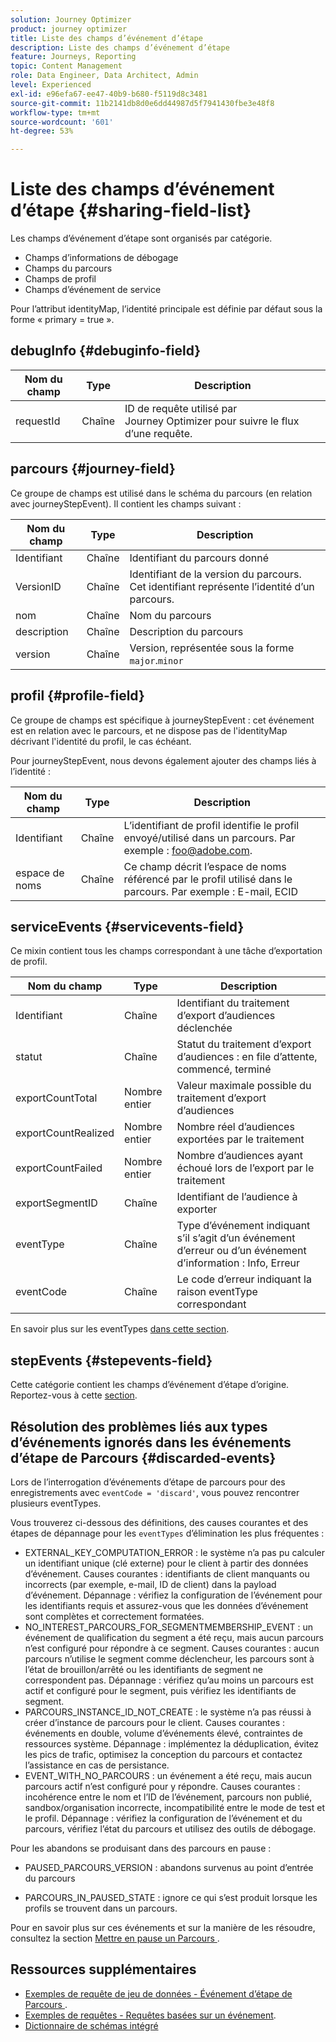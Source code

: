 ```yaml
---
solution: Journey Optimizer
product: journey optimizer
title: Liste des champs d’événement d’étape
description: Liste des champs d’événement d’étape
feature: Journeys, Reporting
topic: Content Management
role: Data Engineer, Data Architect, Admin
level: Experienced
exl-id: e96efa67-ee47-40b9-b680-f5119d8c3481
source-git-commit: 11b2141db8d0e6dd44987d5f7941430fbe3e48f8
workflow-type: tm+mt
source-wordcount: '601'
ht-degree: 53%

---
```


# Liste des champs d’événement d’étape {#sharing-field-list}

Les champs d’événement d’étape sont organisés par catégorie.

* Champs d’informations de débogage
* Champs du parcours
* Champs de profil
* Champs d’événement de service

Pour l’attribut identityMap, l’identité principale est définie par défaut sous la forme « primary = true ».

## debugInfo {#debuginfo-field}

| Nom du champ | Type | Description |
|---|---|------------|
| requestId | Chaîne | ID de requête utilisé par Journey Optimizer pour suivre le flux d’une requête. |

## parcours {#journey-field}

Ce groupe de champs est utilisé dans le schéma du parcours (en relation avec journeyStepEvent). Il contient les champs suivant :

| Nom du champ | Type | Description |
|---|---|------------|
| Identifiant | Chaîne | Identifiant du parcours donné |
| VersionID | Chaîne | Identifiant de la version du parcours. Cet identifiant représente l’identité d’un parcours. |
| nom | Chaîne | Nom du parcours |
| description | Chaîne | Description du parcours |
| version | Chaîne | Version, représentée sous la forme `major`.`minor` |

## profil {#profile-field}

Ce groupe de champs est spécifique à journeyStepEvent : cet événement est en relation avec le parcours, et ne dispose pas de l&#39;identityMap décrivant l&#39;identité du profil, le cas échéant.

Pour journeyStepEvent, nous devons également ajouter des champs liés à l’identité :

| Nom du champ | Type | Description |
|---|---|------------|
| Identifiant | Chaîne | L’identifiant de profil identifie le profil envoyé/utilisé dans un parcours. Par exemple : foo@adobe.com. |
| espace de noms | Chaîne | Ce champ décrit l’espace de noms référencé par le profil utilisé dans le parcours. Par exemple : E-mail, ECID |

## serviceEvents {#servicevents-field}

Ce mixin contient tous les champs correspondant à une tâche d’exportation de profil.

| Nom du champ | Type | Description |
|---|---|------------|
| Identifiant | Chaîne | Identifiant du traitement d’export d’audiences déclenchée |
| statut | Chaîne | Statut du traitement d’export d’audiences : en file d’attente, commencé, terminé |
| exportCountTotal | Nombre entier | Valeur maximale possible du traitement d’export d’audiences |
| exportCountRealized | Nombre entier | Nombre réel d’audiences exportées par le traitement |
| exportCountFailed | Nombre entier | Nombre d’audiences ayant échoué lors de l’export par le traitement |
| exportSegmentID | Chaîne | Identifiant de l’audience à exporter |
| eventType | Chaîne | Type d’événement indiquant s’il s’agit d’un événement d’erreur ou d’un événement d’information : Info, Erreur |
| eventCode | Chaîne | Le code d’erreur indiquant la raison eventType correspondant |

En savoir plus sur les eventTypes [dans cette section](#discarded-events).

## stepEvents {#stepevents-field}

Cette catégorie contient les champs d’événement d’étape d’origine. Reportez-vous à cette [section](../reports/sharing-legacy-fields.md).


## Résolution des problèmes liés aux types d’événements ignorés dans les événements d’étape de Parcours  {#discarded-events}

Lors de l’interrogation d’événements d’étape de parcours pour des enregistrements avec `eventCode = 'discard'`, vous pouvez rencontrer plusieurs eventTypes.

Vous trouverez ci-dessous des définitions, des causes courantes et des étapes de dépannage pour les `eventTypes` d’élimination les plus fréquentes :

* EXTERNAL_KEY_COMPUTATION_ERROR : le système n’a pas pu calculer un identifiant unique (clé externe) pour le client à partir des données d’événement.
Causes courantes : identifiants de client manquants ou incorrects (par exemple, e-mail, ID de client) dans la payload d’événement.
Dépannage : vérifiez la configuration de l’événement pour les identifiants requis et assurez-vous que les données d’événement sont complètes et correctement formatées.
* NO_INTEREST_PARCOURS_FOR_SEGMENTMEMBERSHIP_EVENT : un événement de qualification du segment a été reçu, mais aucun parcours n’est configuré pour répondre à ce segment.
Causes courantes : aucun parcours n’utilise le segment comme déclencheur, les parcours sont à l’état de brouillon/arrêté ou les identifiants de segment ne correspondent pas.
Dépannage : vérifiez qu’au moins un parcours est actif et configuré pour le segment, puis vérifiez les identifiants de segment.
* PARCOURS_INSTANCE_ID_NOT_CREATE : le système n’a pas réussi à créer d’instance de parcours pour le client.
Causes courantes : événements en double, volume d’événements élevé, contraintes de ressources système.
Dépannage : implémentez la déduplication, évitez les pics de trafic, optimisez la conception du parcours et contactez l’assistance en cas de persistance.
* EVENT_WITH_NO_PARCOURS : un événement a été reçu, mais aucun parcours actif n’est configuré pour y répondre.
Causes courantes : incohérence entre le nom et l’ID de l’événement, parcours non publié, sandbox/organisation incorrecte, incompatibilité entre le mode de test et le profil.
Dépannage : vérifiez la configuration de l’événement et du parcours, vérifiez l’état du parcours et utilisez des outils de débogage.

Pour les abandons se produisant dans des parcours en pause :

* PAUSED_PARCOURS_VERSION : abandons survenus au point d’entrée du parcours

* PARCOURS_IN_PAUSED_STATE : ignore ce qui s’est produit lorsque les profils se trouvent dans un parcours.

Pour en savoir plus sur ces événements et sur la manière de les résoudre, consultez la section [ Mettre en pause un Parcours ](../building-journeys/journey-pause.md#troubleshoot-profile-discards-in-paused-journeys).

## Ressources supplémentaires

* [Exemples de requête de jeu de données - Événement d’étape de Parcours ](../data/datasets-query-examples.md#journey-step-event).
* [Exemples de requêtes - Requêtes basées sur un événement](query-examples.md#event-based-queries).
* [Dictionnaire de schémas intégré](https://experienceleague.adobe.com/tools/ajo-schemas/schema-dictionary.html?lang=fr)

